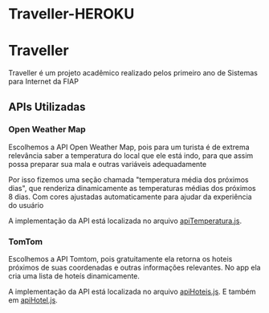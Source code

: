 # Traveller-HEROKU
 
# Traveller

Traveller é um projeto acadêmico realizado pelos primeiro ano de Sistemas para Internet da FIAP
## APIs Utilizadas
### Open Weather Map
Escolhemos a API Open Weather Map, pois para um turista é de extrema relevância saber a temperatura do local que ele está indo, para que assim possa preparar sua mala e outras variáveis adequadamente

Por isso fizemos uma seção chamada "temperatura média dos próximos dias", que renderiza dinamicamente as  temperaturas médias dos próximos 8 dias. Com cores ajustadas automaticamente para ajudar da experiência do usuário

A implementação da API está localizada no arquivo [apiTemperatura.js](https://github.com/lucasbarbosa0217/Traveller-Heroku/blob/main/script/apiTemperatura.js). 

### TomTom 
Escolhemos a API Tomtom, pois gratuitamente ela retorna os hoteis próximos de suas coordenadas e outras informações relevantes.
No app ela cria uma lista de hoteís dinamicamente.

A implementação da API está localizada no arquivo [apiHoteis.js](https://github.com/lucasbarbosa0217/Traveller-Heroku/blob/main/script/apiHoteis.js). 
E também em [apiHotel.js](https://github.com/lucasbarbosa0217/Traveller-Heroku/blob/main/script/apiHotel.js). 

